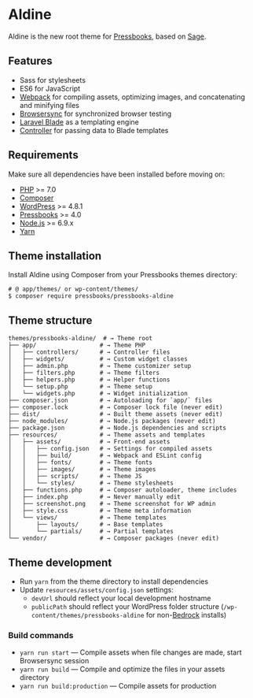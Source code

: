 # Aldine

Aldine is the new root theme for [Pressbooks](https://github.com/pressbooks/pressbooks), based on [Sage](https://roots.io/sage/).

## Features

* Sass for stylesheets
* ES6 for JavaScript
* [Webpack](https://webpack.github.io/) for compiling assets, optimizing images, and concatenating and minifying files
* [Browsersync](http://www.browsersync.io/) for synchronized browser testing
* [Laravel Blade](https://laravel.com/docs/5.4/blade) as a templating engine
* [Controller](https://github.com/soberwp/controller) for passing data to Blade templates

## Requirements

Make sure all dependencies have been installed before moving on:

* [PHP](http://php.net/manual/en/install.php) >= 7.0
* [Composer](https://getcomposer.org/download/)
* [WordPress](https://wordpress.org/) >= 4.8.1
* [Pressbooks](https://github.com/pressbooks/pressbooks) >= 4.0
* [Node.js](http://nodejs.org/) >= 6.9.x
* [Yarn](https://yarnpkg.com/en/docs/install)

## Theme installation

Install Aldine using Composer from your Pressbooks themes directory:

```shell
# @ app/themes/ or wp-content/themes/
$ composer require pressbooks/pressbooks-aldine
```

## Theme structure

```shell
themes/pressbooks-aldine/  # → Theme root
├── app/                  # → Theme PHP
│   ├── controllers/      # → Controller files
│   ├── widgets/          # → Custom widget classes
│   ├── admin.php         # → Theme customizer setup
│   ├── filters.php       # → Theme filters
│   ├── helpers.php       # → Helper functions
│   └── setup.php         # → Theme setup
│   └── widgets.php       # → Widget initialization
├── composer.json         # → Autoloading for `app/` files
├── composer.lock         # → Composer lock file (never edit)
├── dist/                 # → Built theme assets (never edit)
├── node_modules/         # → Node.js packages (never edit)
├── package.json          # → Node.js dependencies and scripts
├── resources/            # → Theme assets and templates
│   ├── assets/           # → Front-end assets
│   │   ├── config.json   # → Settings for compiled assets
│   │   ├── build/        # → Webpack and ESLint config
│   │   ├── fonts/        # → Theme fonts
│   │   ├── images/       # → Theme images
│   │   ├── scripts/      # → Theme JS
│   │   └── styles/       # → Theme stylesheets
│   ├── functions.php     # → Composer autoloader, theme includes
│   ├── index.php         # → Never manually edit
│   ├── screenshot.png    # → Theme screenshot for WP admin
│   ├── style.css         # → Theme meta information
│   └── views/            # → Theme templates
│       ├── layouts/      # → Base templates
│       └── partials/     # → Partial templates
└── vendor/               # → Composer packages (never edit)
```

## Theme development

* Run `yarn` from the theme directory to install dependencies
* Update `resources/assets/config.json` settings:
  * `devUrl` should reflect your local development hostname
  * `publicPath` should reflect your WordPress folder structure (`/wp-content/themes/pressbooks-aldine` for non-[Bedrock](https://roots.io/bedrock/) installs)

### Build commands

* `yarn run start` — Compile assets when file changes are made, start Browsersync session
* `yarn run build` — Compile and optimize the files in your assets directory
* `yarn run build:production` — Compile assets for production
